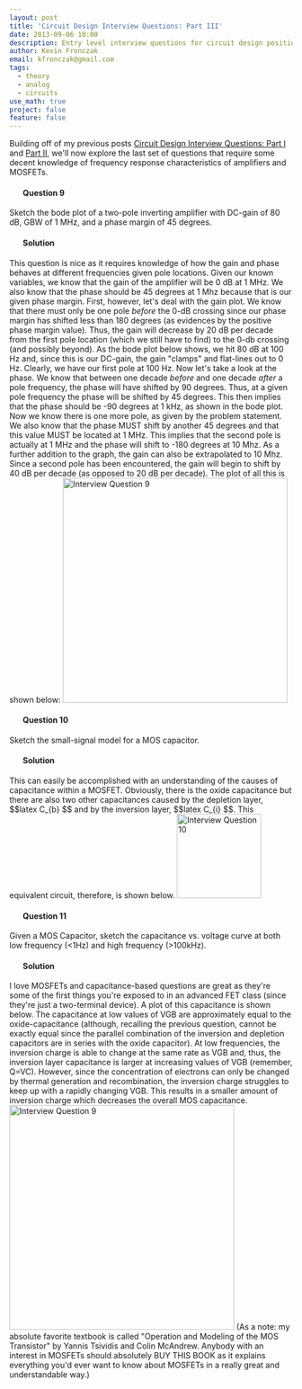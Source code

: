 ```yaml
---
layout: post
title: 'Circuit Design Interview Questions: Part III'
date: 2013-09-06 10:00
description: Entry level interview questions for circuit design positions
author: Kevin Fronczak
email: kfronczak@gmail.com
tags:
  - theory
  - analog
  - circuits
use_math: true
project: false
feature: false
---
```


Building off of my previous posts <a href="http://kevinfronczak.com/blog/electrical-engineering/circuit-design-interview-questions-part-i">Circuit Design Interview Questions: Part I</a> and <a href="http://kevinfronczak.com/blog/electrical-engineering/circuit-design-interview-questions-part-ii">Part II</a>, we'll now explore the last set of questions that require some decent knowledge of frequency response characteristics of amplifiers and MOSFETs.
<ul>
<h4><strong>Question 9</strong></h4>
</ul>
Sketch the bode plot of a two-pole inverting amplifier with DC-gain of 80 dB, GBW of 1 MHz, and a phase margin of 45 degrees.
<ul>
<h4><strong>Solution</strong></h4>
</ul>
This question is nice as it requires knowledge of how the gain and phase behaves at different frequencies given pole locations.  Given our known variables, we know that the gain of the amplifier will be 0 dB at 1 MHz.  We also know that the phase should be 45 degrees at 1 Mhz because that is our given phase margin.  
First, however, let's deal with the gain plot.  We know that there must only be one pole <em>before</em> the 0-dB crossing since our phase margin has shifted less than 180 degrees (as evidences by the positive phase margin value).  Thus, the gain will decrease by 20 dB per decade from the first pole location (which we still have to find) to the 0-db crossing (and possibly beyond).  As the bode plot below shows, we hit 80 dB at 100 Hz and, since this is our DC-gain, the gain "clamps" and flat-lines out to 0 Hz.  Clearly, we have our first pole at 100 Hz.
Now let's take a look at the phase.  We know that between one decade <em>before</em> and one decade <em>after</em> a pole frequency, the phase will have shifted by 90 degrees.  Thus, at a given pole frequency the phase will be shifted by 45 degrees.  This then implies that the phase should be -90 degrees at 1 kHz, as shown in the bode plot.  Now we know there is one more pole, as given by the problem statement.  We also know that the phase MUST shift by another 45 degrees and that this value MUST be located at 1 MHz.  This implies that the second pole is actually at 1 MHz and the phase will shift to -180 degrees at 10 Mhz.  As a further addition to the graph, the gain can also be extrapolated to 10 Mhz.  Since a second pole has been encountered, the gain will begin to shift by 40 dB per decade (as opposed to 20 dB per decade).
The plot of all this is shown below:
<a href="http://kevinfronczak.com/documents/Interview_Questions/interview_bode.png" target="_blank"><img class="aligncenter" alt="Interview Question 9" src="{{ site.baseurl }}/assets/interview_bode.png" height="400" /></a>
<ul>
<h4><strong>Question 10</strong></h4>
</ul>
Sketch the small-signal model for a MOS capacitor.
<ul>
<h4><strong>Solution</strong></h4>
</ul>
This can easily be accomplished with an understanding of the causes of capacitance within a MOSFET.  Obviously, there is the oxide capacitance but there are also two other capacitances caused by the depletion layer, $$latex C_{b} $$ and by the inversion layer, $$latex C_{i} $$.  This equivalent circuit, therefore, is shown below.
<a href="http://kevinfronczak.com/documents/Interview_Questions/interview_mos_cap_small_signal.png" target="_blank"><img class="aligncenter" alt="Interview Question 10" src="{{ site.baseurl }}/assets/interview_mos_cap_small_signal.png" height="150" /></a>
<ul>
<h4><strong>Question 11</strong></h4>
</ul>
Given a MOS Capacitor, sketch the capacitance vs. voltage curve at both low frequency (<1Hz) and high frequency (>100kHz).
<ul>
<h4><strong>Solution</strong></h4>
</ul>
I love MOSFETs and capacitance-based questions are great as they're some of the first things you're exposed to in an advanced FET class (since they're just a two-terminal device).  A plot of this capacitance is shown below.  The capacitance at low values of VGB are approximately equal to the oxide-capacitance (although, recalling the previous question, cannot be exactly equal since the parallel combination of the inversion and depletion capacitors are in series with the oxide capacitor).  At low frequencies, the inversion charge is able to change at the same rate as VGB and, thus, the inversion layer capacitance is larger at increasing values of VGB (remember, Q=VC).  However, since the concentration of electrons can only be changed by thermal generation and recombination, the inversion charge struggles to keep up with a rapidly changing VGB.  This results in a smaller amount of inversion charge which decreases the overall MOS capacitance.
<a href="http://kevinfronczak.com/documents/Interview_Questions/interview_mos_cap.png" target="_blank"><img class="aligncenter" alt="Interview Question 9" src="{{ site.baseurl }}/assets/interview_mos_cap.png" height="400" /></a>
(As a note: my absolute favorite textbook is called "Operation and Modeling of the MOS Transistor" by Yannis Tsividis and Colin McAndrew.  Anybody with an interest in MOSFETs should absolutely BUY THIS BOOK as it explains everything you'd ever want to know about MOSFETs in a really great and understandable way.)
